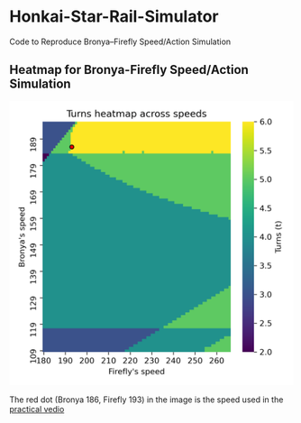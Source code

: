 # Honkai-Star-Rail-Simulator
Code to Reproduce Bronya–Firefly Speed/Action Simulation

## Heatmap for Bronya-Firefly Speed/Action Simulation
<img src="plot.png" alt="drawing" width="700"/>

The red dot (Bronya 186, Firefly 193) in the image is the speed used in the [practical vedio](https://www.bilibili.com/video/BV1J9tuzLEac/)
